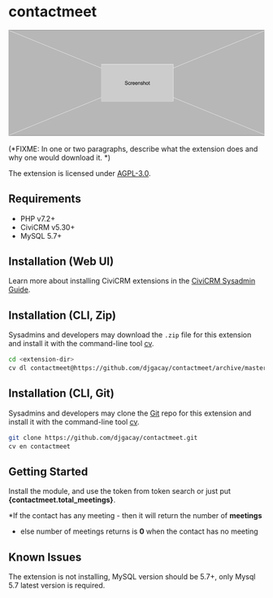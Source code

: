 # contactmeet

![Screenshot](/images/screenshot.png)

(*FIXME: In one or two paragraphs, describe what the extension does and why one would download it. *)

The extension is licensed under [AGPL-3.0](LICENSE.txt).

## Requirements

* PHP v7.2+
* CiviCRM v5.30+
* MySQL 5.7+

## Installation (Web UI)

Learn more about installing CiviCRM extensions in the [CiviCRM Sysadmin Guide](https://docs.civicrm.org/sysadmin/en/latest/customize/extensions/).

## Installation (CLI, Zip)

Sysadmins and developers may download the `.zip` file for this extension and
install it with the command-line tool [cv](https://github.com/civicrm/cv).

```bash
cd <extension-dir>
cv dl contactmeet@https://github.com/djgacay/contactmeet/archive/master.zip
```

## Installation (CLI, Git)

Sysadmins and developers may clone the [Git](https://en.wikipedia.org/wiki/Git) repo for this extension and
install it with the command-line tool [cv](https://github.com/civicrm/cv).

```bash
git clone https://github.com/djgacay/contactmeet.git
cv en contactmeet
```

## Getting Started

Install the module, and use the token from token search or just put **{contactmeet.total_meetings}**. 

*If the contact has any meeting - then it will return the number of **meetings**
* else number of meetings returns is **0** when the contact has no meeting


## Known Issues

The extension is not installing, MySQL version should be 5.7+, only Mysql 5.7 latest version is required. 
